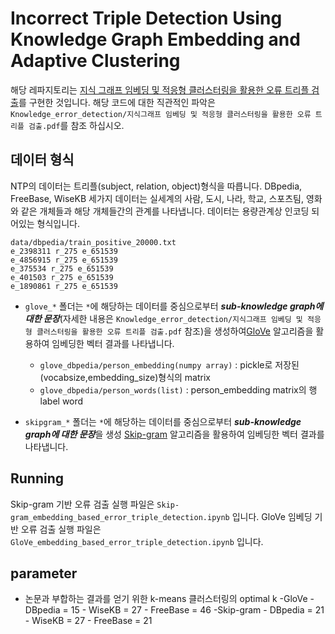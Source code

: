 # Incorrect Triple Detection Using Knowledge Graph Embedding and Adaptive Clustering
해당 레파지토리는 [지식 그래프 임베딩 및 적응형 클러스터링을 활용한 오류 트리플 검출](https://www.dbpia.co.kr/journal/articleDetail?nodeId=NODE10475012&language=ko_KR)를 구현한 것입니다. 
해당 코드에 대한 직관적인 파악은 `Knowledge_error_detection/지식그래프 임베딩 및 적응형 클러스터링을 활용한 오류 트리플 검출.pdf`를 참조 하십시오.

## 데이터 형식
NTP의 데이터는 트리플(subject, relation, object)형식을 따릅니다.
DBpedia, FreeBase, WiseKB 세가지 데이터는 실세계의 사람, 도시, 나라, 학교, 스포츠팀, 영화와 같은 개체들과 해당 개체들간의 관계를 나타냅니다. 데이터는 용량관계상 인코딩 되어있는 형식입니다.  

```shell
data/dbpedia/train_positive_20000.txt
e_2398311 r_275 e_651539
e_4856915 r_275 e_651539
e_375534 r_275 e_651539
e_401503 r_275 e_651539
e_1890861 r_275 e_651539
```

- `glove_*` 폴더는 `*`에 해당하는 데이터를 중심으로부터 ***sub-knowledge graph에 대한 문장***(자세한 내용은 `Knowledge_error_detection/지식그래프 임베딩 및 적응형 클러스터링을 활용한 오류 트리플 검출.pdf` 참조)을 생성하여[GloVe](https://nlp.stanford.edu/projects/glove/) 알고리즘을 활용하여 임베딩한 벡터 결과를 나타냅니다.
	- `glove_dbpedia/person_embedding(numpy array)` : pickle로 저장된 (vocabsize,embedding_size)형식의 matrix
	- `glove_dbpedia/person_words(list)` : person_embedding matrix의 행 label word

- `skipgram_*` 폴더는 `*`에 해당하는 데이터를 중심으로부터 ***sub-knowledge graph에 대한 문장***을 생성 [Skip-gram](https://arxiv.org/pdf/1301.3781.pdf) 알고리즘을 활용하여 임베딩한 벡터 결과를 나타냅니다.

## Running
Skip-gram 기반 오류 검출 실행 파일은 `Skip-gram_embedding_based_error_triple_detection.ipynb` 입니다.
GloVe 임베딩 기반 오류 검출 실행 파일은 `GloVe_embedding_based_error_triple_detection.ipynb` 입니다.


## parameter
- 논문과 부합하는 결과를 얻기 위한 k-means 클러스터링의 optimal k
	-GloVe
		- DBpedia = 15
		- WiseKB = 27
		- FreeBase = 46
	-Skip-gram
		- DBpedia = 21
		- WiseKB = 27
		- FreeBase = 21